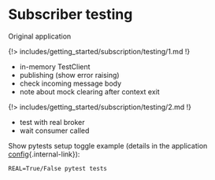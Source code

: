 # Subscriber testing

Original application

{!> includes/getting_started/subscription/testing/1.md !}

* in-memory TestClient
* publishing (show error raising)
* check incoming message body
* note about mock clearing after context exit

{!> includes/getting_started/subscription/testing/2.md !}

* test with real broker
* wait consumer called

Show pytests setup toggle example (details in the application [config](../config/index.md){.internal-link}):

```console
REAL=True/False pytest tests
```
